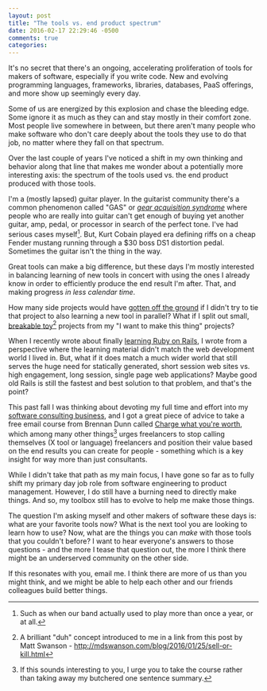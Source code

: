 ```yaml
---
layout: post
title: "The tools vs. end product spectrum"
date: 2016-02-17 22:29:46 -0500
comments: true
categories: 
---
```



It's no secret that there's an ongoing, accelerating proliferation of tools for makers of software, especially if you write code. New and evolving programming languages, frameworks, libraries, databases, PaaS offerings, and more show up seemingly every day.

Some of us are energized by this explosion and chase the bleeding edge. Some ignore it as much as they can and stay mostly in their comfort zone. Most people live somewhere in between, but there aren't many people who make software who don't care deeply about the tools they use to do that job, no matter where they fall on that spectrum.

Over the last couple of years I've noticed a shift in my own thinking and behavior along that line that makes me wonder about a potentially more interesting axis: the spectrum of the tools used vs. the end product produced with those tools.

I'm a (mostly lapsed) guitar player. In the guitarist community there's a common phenomenon called "GAS" or [_gear acquisition syndrome_](https://www.psychologytoday.com/blog/ambigamy/201110/gear-acquisition-syndrome-lustily-buying-more-tools-you-need) where people who are really into guitar can't get enough of buying yet another guitar, amp, pedal, or processor in search of the perfect tone. I've had serious cases myself[^1]. But, Kurt Cobain played era defining riffs on a cheap Fender mustang running through a $30 boss DS1 distortion pedal. Sometimes the guitar isn't the thing in the way.

[^1]: Such as when our band actually used to play more than once a year, or at all.

Great tools can make a big difference, but these days I'm mostly interested in balancing learning of new tools in concert with using the ones I already know in order to efficiently produce the end result I'm after. That, and making progress _in less calendar time_.

How many side projects would have [gotten off the ground][1] if I didn't try to tie that project to also learning a new tool in parallel? What if I split out small, [breakable toy][2][^2] projects from my "I want to make this thing" projects?

[1]: http://craigsturgis.com/2015/08/30/developing-product-management-0-starter-to-finisher/
[2]: http://redsquirrel.com/dave/work/a2j/patterns/BreakableToys.html
[^2]: A brilliant "duh" concept introduced to me in a link from this post by Matt Swanson - http://mdswanson.com/blog/2016/01/25/sell-or-kill.html

When I recently wrote about finally [learning Ruby on Rails][3], I wrote from a perspective where the learning material didn't match the web development world I lived in. But, what if it does match a much wider world that still serves the huge need for statically generated, short session web sites vs. high engagement, long session, single page web applications? Maybe good old Rails is still the fastest and best solution to that problem, and that's the point?

[3]: http://craigsturgis.com/2015/09/14/riding-the-rails/

This past fall I was thinking about devoting my full time and effort into my [software consulting business][4], and I got a great piece of advice to take a free email course from Brennan Dunn called [Charge what you're worth][5], which among many other things[^3] urges freelancers to stop calling themselves (X tool or language) freelancers and position their value based on the end results you can create for people - something which is a key insight for way more than just consultants.

[4]: http://golowercase.com
[5]: http://doubleyourfreelancing.com/free-pricing-course/
[^3]: If this sounds interesting to you, I urge you to take the course rather than taking away my butchered one sentence summary.

While I didn't take that path as my main focus, I have gone so far as to fully shift my primary day job role from software engineering to product management. However, I do still have a burning need to directly make things. And so, my toolbox still has to evolve to help me make those things.

The question I'm asking myself and other makers of software these days is: what are your favorite tools now? What is the next tool you are looking to learn how to use? Now, what are the things you can *make* with those tools that you couldn't before? I want to hear everyone's answers to those questions - and the more I tease that question out, the more I think there might be an underserved community on the other side.

If this resonates with you, email me. I think there are more of us than you might think, and we might be able to help each other and our friends colleagues build better things.